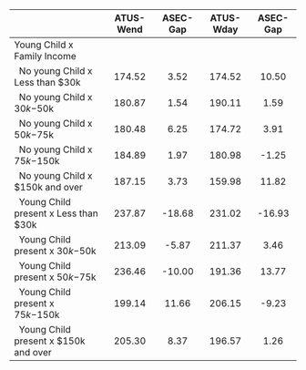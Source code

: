 
|                      |    ATUS-Wend |     ASEC-Gap |    ATUS-Wday |     ASEC-Gap |
| -------------------- | :----------: | :----------: | :----------: | :----------: |
| Young Child x Family Income |              |              |              |              |
| &nbsp;&nbsp;No young Child x Less than $30k |       174.52 |         3.52 |       174.52 |        10.50 |
| &nbsp;&nbsp;No young Child x $30k-$50k |       180.87 |         1.54 |       190.11 |         1.59 |
| &nbsp;&nbsp;No young Child x $50k-$75k |       180.48 |         6.25 |       174.72 |         3.91 |
| &nbsp;&nbsp;No young Child x $75k-$150k |       184.89 |         1.97 |       180.98 |        -1.25 |
| &nbsp;&nbsp;No young Child x $150k and over |       187.15 |         3.73 |       159.98 |        11.82 |
| &nbsp;&nbsp;Young Child present x Less than $30k |       237.87 |       -18.68 |       231.02 |       -16.93 |
| &nbsp;&nbsp;Young Child present x $30k-$50k |       213.09 |        -5.87 |       211.37 |         3.46 |
| &nbsp;&nbsp;Young Child present x $50k-$75k |       236.46 |       -10.00 |       191.36 |        13.77 |
| &nbsp;&nbsp;Young Child present x $75k-$150k |       199.14 |        11.66 |       206.15 |        -9.23 |
| &nbsp;&nbsp;Young Child present x $150k and over |       205.30 |         8.37 |       196.57 |         1.26 |

